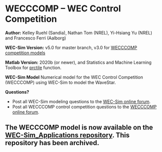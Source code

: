 # WECCCOMP – WEC Control Competition

**Author:**          Kelley Ruehl (Sandia), Nathan Tom (NREL), Yi-Hsiang Yu (NREL) and Francesco Ferri (Aalborg)

**WEC-Sim Version:** v5.0 for master branch, v3.0 for [WECCCOMP competition models](https://github.com/WEC-Sim/WECCCOMP/tags)

**Matlab Version:** 2020b (or newer), and Statistics and Machine Learning Toolbox for [prctile](
https://www.mathworks.com/help/stats/prctile.html) function.

**WEC-Sim Model**
Numerical model for the WEC Control Competition (WECCCOMP) using WEC-Sim to model the WaveStar.

**Questions?**
* Post all WEC-Sim modeling questions to the [WEC-Sim online forum](https://github.com/WEC-Sim/WEC-Sim/issues).
* Post all WECCCOMP control competition questions to the [WECCCOMP online forum](http://www.eeng.nuim.ie/coer/control-competition-forum-login/). 

## The WECCCOMP model is now available on the [WEC-Sim_Applications repository](https://github.com/WEC-Sim/WEC-Sim_Applications). This repository has been archived. 

